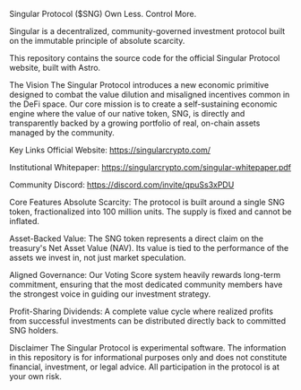 Singular Protocol ($SNG)
Own Less. Control More.

Singular is a decentralized, community-governed investment protocol built on the immutable principle of absolute scarcity.

This repository contains the source code for the official Singular Protocol website, built with Astro.

The Vision
The Singular Protocol introduces a new economic primitive designed to combat the value dilution and misaligned incentives common in the DeFi space. Our core mission is to create a self-sustaining economic engine where the value of our native token, SNG, is directly and transparently backed by a growing portfolio of real, on-chain assets managed by the community.

Key Links
Official Website: https://singularcrypto.com/

Institutional Whitepaper: https://singularcrypto.com/singular-whitepaper.pdf

Community Discord: https://discord.com/invite/qpuSs3xPDU

Core Features
Absolute Scarcity: The protocol is built around a single SNG token, fractionalized into 100 million units. The supply is fixed and cannot be inflated.

Asset-Backed Value: The SNG token represents a direct claim on the treasury's Net Asset Value (NAV). Its value is tied to the performance of the assets we invest in, not just market speculation.

Aligned Governance: Our Voting Score system heavily rewards long-term commitment, ensuring that the most dedicated community members have the strongest voice in guiding our investment strategy.

Profit-Sharing Dividends: A complete value cycle where realized profits from successful investments can be distributed directly back to committed SNG holders.

Disclaimer
The Singular Protocol is experimental software. The information in this repository is for informational purposes only and does not constitute financial, investment, or legal advice. All participation in the protocol is at your own risk.